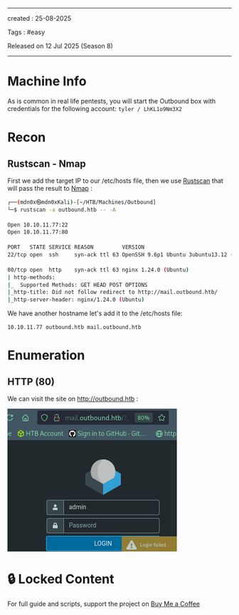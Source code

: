 - - - 
created : 25-08-2025 

Tags : #easy 

Released on 12 Jul 2025 (Season 8)
- - - 
# Machine Info

As is common in real life pentests, you will start the Outbound box with credentials for the following account:  `tyler / LhKL1o9Nm3X2`
# Recon
## Rustscan - Nmap

First we add the target IP to our /etc/hosts file, then we use [Rustscan](../../../3%20-%20Tags/Hacking%20Tools/Rustscan.md) that will pass the result to [Nmap](../../../3%20-%20Tags/Hacking%20Tools/Nmap.md) :

```bash
┌──(mdn0x㉿mdn0xKali)-[~/HTB/Machines/Outbound]
└─$ rustscan -a outbound.htb -- -A 

Open 10.10.11.77:22
Open 10.10.11.77:80

PORT   STATE SERVICE REASON         VERSION
22/tcp open  ssh     syn-ack ttl 63 OpenSSH 9.6p1 Ubuntu 3ubuntu13.12 (Ubuntu Linux; protocol 2.0)

80/tcp open  http    syn-ack ttl 63 nginx 1.24.0 (Ubuntu)
| http-methods: 
|_  Supported Methods: GET HEAD POST OPTIONS
|_http-title: Did not follow redirect to http://mail.outbound.htb/
|_http-server-header: nginx/1.24.0 (Ubuntu)
```

We have another hostname let's add it to the /etc/hosts file:

```
10.10.11.77 outbound.htb mail.outbound.htb
```
# Enumeration
## HTTP (80)

We can visit the site on http://outbound.htb :

![Pasted image 20250825155312.png](../../../2%20-%20Resources/Others/Flameshots/Pasted%20image%2020250825155312.png)
# 🔒 Locked Content

For full guide and scripts, support the project on [Buy Me a Coffee](https://buymeacoffee.com/mdn0x)